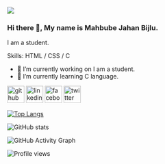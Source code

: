 ![](https://scontent.fdac148-1.fna.fbcdn.net/v/t39.30808-6/278304803_1257597144773536_2530114389651048545_n.jpg?_nc_cat=106&ccb=1-7&_nc_sid=5f2048&_nc_ohc=ItS5mahp5DsAX_3fCgj&_nc_oc=AQmhlbkRnI3ZVuJ2_MdrInzJfrv_o6hm6HqtVn2-gM1RDR82N1IdLfVBKZ1li0pKaBo&_nc_ht=scontent.fdac148-1.fna&oh=00_AfB8ayVFGctKSOhRhMkVOZ1hpBlCvORTDCWv3gOYym2RIg&oe=653A1F17)

### Hi there 👋, My name is Mahbube Jahan Bijlu.

I am a student.

Skills:  HTML / CSS / C

- 🔭 I’m currently working on I am a student. 
- 🌱 I’m currently learning C language. 


[<img src='https://cdn.jsdelivr.net/npm/simple-icons@3.0.1/icons/github.svg' alt='github' height='40'>](https://github.com/https://github.com/mahbubejahan)  [<img src='https://cdn.jsdelivr.net/npm/simple-icons@3.0.1/icons/linkedin.svg' alt='linkedin' height='40'>](https://www.linkedin.com/in/https://www.linkedin.com/in/mahbube-jahan//)  [<img src='https://cdn.jsdelivr.net/npm/simple-icons@3.0.1/icons/facebook.svg' alt='facebook' height='40'>](https://www.facebook.com/https://www.facebook.com/mahbubejahan.bijlu)  [<img src='https://cdn.jsdelivr.net/npm/simple-icons@3.0.1/icons/twitter.svg' alt='twitter' height='40'>](https://twitter.com/https://twitter.com/mahbubejahan)  

[![Top Langs](https://github-readme-stats.vercel.app/api/top-langs/?username=https://github.com/mahbubejahan)](https://github.com/anuraghazra/github-readme-stats)

![GitHub stats](https://github-readme-stats.vercel.app/api?username=https://github.com/mahbubejahan&show_icons=true&count_private=true)  

![GitHub Activity Graph](https://activity-graph.herokuapp.com/graph?username=https://github.com/mahbubejahan)  

![Profile views](https://gpvc.arturio.dev/https://github.com/mahbubejahan)  
